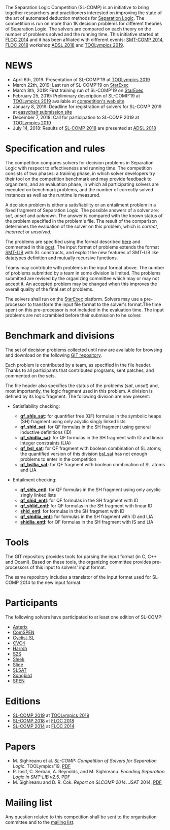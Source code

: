 The Separation Logic Competition (SL-COMP) is an initiative to bring together 
researchers and practitioners interested on improving the state of the art of 
automated deduction methods for 
[Separation Logic](http://www0.cs.ucl.ac.uk/staff/p.ohearn/SeparationLogic/Separation_Logic/SL_Home.html).
The competition is run on more than 1K decision problems for different theories 
of Separation Logic. The solvers are compared on each theory on the number
of problems solved and the running time. 
This initiative started at [FLOC 2014](http://vsl2014.at/) and 
it has been afiliated with different events: 
[SMT-COMP 2014](http://smtcomp.sourceforge.net/2014/), 
[FLOC 2018](https://www.floc18.org) workshop
[ADSL 2018](http://adsl.univ-grenoble-alpes.fr/) and 
[TOOLympics 2019](https://tacas.info/toolympics.php).

# NEWS
* April 6th, 2019: Presentation of SL-COMP'19 at [TOOLympics 2019](https://tacas.info/toolympics.php)
* March 22th, 2019: Last run of SL-COMP'19 on [StarExec](https://starexec.org)
* March 8th, 2019: First training run of SL-COMP'19 on [StarExec](https://starexec.org)
* February 25, 2019: Preliminary description of SL-COMP'19 at [TOOLympics 2019](https://tacas.info/toolympics.php) available at [competition's web site](https://github.com/sl-comp/SL-COMP19/tree/master/doc/report/toolympics19/main.pdf)
* January 8, 2019: Deadline for registration of solvers for SL-COMP 2019 at 
     [easychair submission site](https://easychair.org/conferences/?conf=slcomp19)
* December 7, 2018: Call for participation to SL-COMP 2019 at [TOOLympics 2019](https://tacas.info/toolympics.php)
* July 14, 2018: Results of [SL-COMP 2018](https://www.irif.fr/~sighirea/sl-comp/18/index.html) are presented at 
     [ADSL 2018](http://adsl.univ-grenoble-alpes.fr/)

# Specification and rules

The competition compares solvers for decision problems in Separation Logic with respect to effectiveness and running time. 
The competition consists of two phases: a training phase, in which solver developers try their tool on the competition benchmark and may provide feedback to organizers, and an evaluation phase, in which all participating solvers are executed on benchmark problems, and the number of correctly solved instances as well as the runtime is measured.

A decision problem is either a satisfiability or an entailment problem in a fixed fragment of Separation Logic.
The possible answers of a solver are: *sat*, *unsat* and *unknown*. The answer is compared with the known status of the problem specified in the problem's file. The result of the comparison determines the evaluation of the solver on this problem, which is *correct*, *incorrect* or *unsolved*.

The problems are specified using the format described [here](docs/smtlib-sl.pdf) and commented in this [post](https://groups.google.com/forum/?hl=fr#!topic/sl-comp/3j8iaaLvTWs). 
The input format of problems extends the format [SMT-LIB](http://smtlib.cs.uiowa.edu/index.shtml) with SL constructs, and exploit the new features of SMT-LIB like datatypes definition and mutually recursive functions.

Teams may contribute with problems in the input format above. The number of problems submitted by a team in some division is limited. The problems submitted are revised by the organizing committee which may or may not accept it. An accepted problem may be changed when this improves the overall quality of the final set of problems. 

The solvers shall run on the [StarExec](https://starexec.org) platform. Solvers may use a pre-processor to transform the input file format to the solver's format.The time spent on this pre-processor is not included in the evaluation time. The input problems are not scrambled before their submission to he solver.

# Benchmark and divisions

The set of decision problems collected until now are available for browsing and download on the following [GIT repository](https://github.com/sl-comp/SL-COMP18/tree/master/bench).

Each problem is contributed by a team, as specified in the file header. Thanks to all participants that contributed programs, sent patches, and commented on the sets. 

The file header also specifies the status of the problems (*sat*, *unsat*) and, most importantly, the logic fragment used in this problem. A division is defined by its logic fragment. The following division are now present:
* Satisfiability checking:
    * [**qf_shls_sat**](https://github.com/sl-comp/SL-COMP18/tree/master/bench/qf_shls_sat): 
        for quantifier free (QF) formulas in the symbolic heaps (SH) fragment using only acyclic singly linked lists
    * [**qf_shid_sat**](https://github.com/sl-comp/SL-COMP18/tree/master/bench/qf_shid_sat): 
       for QF formulas in the SH fragment using general inductive definitions (ID)
    * [**qf_shidlia_sat**](https://github.com/sl-comp/SL-COMP18/tree/master/bench/qf_shidlia_sat): 
       for QF formulas in the SH fragment with ID and linear integer constraints (LIA)
    * [**qf_bsl_sat**](https://github.com/sl-comp/SL-COMP18/tree/master/bench/qf_bsl_sat): 
      for QF fragment with boolean combination of SL atoms; 
      the quantified version of this division [bsl_sat](https://github.com/sl-comp/SL-COMP18/tree/master/bench/bsl_sat) 
      has not enough problems to enter in the competition
    * [**qf_bsllia_sat**](https://github.com/sl-comp/SL-COMP18/tree/master/bench/qf_bsllia_sat): 
      for QF fragment with boolean combination of SL atoms and LIA

* Entailment checking:
    * [**qf_shls_entl**](https://github.com/sl-comp/SL-COMP18/tree/master/bench/qf_shls_entl): 
      for QF formulas in the SH fragment using only acyclic singly linked lists
    * [**qf_shid_entl**](https://github.com/sl-comp/SL-COMP18/tree/master/bench/qf_shid_entl): 
      for QF formulas in the SH fragment with ID
    * [**qf_shlid_entl**](https://github.com/sl-comp/SL-COMP18/tree/master/bench/qf_shlid_entl): 
      for QF formulas in the SH fragment with linear ID
    * [**shid_entl**](https://github.com/sl-comp/SL-COMP18/tree/master/bench/shid_entl): 
      for formulas in the SH fragment with ID
    * [**qf_shidlia_entl**](https://github.com/sl-comp/SL-COMP18/tree/master/bench/qf_shidlia_entl): 
      for formulas in the SH fragment with ID and LIA
    * [**shidlia_entl**](https://github.com/sl-comp/SL-COMP18/tree/master/bench/shidlia_entl): 
      for QF formulas in the SH fragment with IS and LIA

# Tools

The GIT repository provides tools for parsing the input format (in C, C++ and Ocaml).
Based on these tools, the organizing committee provides pre-processors of this input to solvers' input format.

The same repository includes a translator of the input format used for SL-COMP 2014 to the new input format.

# Participants

The following solvers have participated to at least one edition of SL-COMP:
* [Asterix](docs/solvers.md#Asterix) 
* [ComSPEN](docs/solvers.md#ComSPEN)
* [Cyclist-SL](docs/solvers.md#Cyclist-SL)
* [CVC4](docs/solvers.md#CVC4) 
* [Harrsh](docs/solvers.md#Harrsh) 
* [S2S](docs/solvers.md#S2S)
* [Sleek](docs/solvers.md#Sleek)
* [Slide](docs/solvers.md#Slide)
* [SLSAT](docs/solvers.md#SLSAT)
* [Songbird](docs/solvers.md#Songbird)
* [SPEN](docs/solvers.md#SPEN)


# Editions
* [SL-COMP 2019](https://www.irif.fr/~sighirea/sl-comp/19/index.html) at [TOOLympics 2019](https://tacas.info/toolympics.php)
* [SL-COMP 2018](https://www.irif.fr/~sighirea/sl-comp/18/index.html) at [FLOC 2018](https://www.floc18.org)
* [SL-COMP 2014](https://www.irif.fr/~sighirea/sl-comp/14/index.html) at [FLOC 2014](http://vsl2014.at/)

# Papers

* M. Sighireanu et al. *SL-COMP: Competition of Solvers for Separation Logic*. TOOLympics'19.
  [PDF](https://github.com/sl-comp/SL-COMP19/tree/master/doc/report/toolympics19/main.pdf)
* R. Iosif, C. Serban, A. Reynolds, and M. Sighireanu. *Encoding Separation Logic in SMT-LIB v2.5*.
  [PDF](docs/smtlib-sl.pdf)
* M. Sighireanu and D. R. Cok. *Report on SLCOMP 2014*. JSAT 2014, 
  [PDF](https://www.irif.fr/~sighirea/sl-comp/14/slcomp14-report.pdf)


# Mailing list
  Any question related to this competition shall be sent to
  the organisation committee and to the
  [mailing list](https://groups.google.com/forum/sl-comp).
